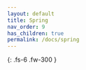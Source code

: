 ```yaml
---
layout: default
title: Spring
nav_order: 9
has_children: true
permalink: /docs/spring
---
```


{: .fs-6 .fw-300 }
